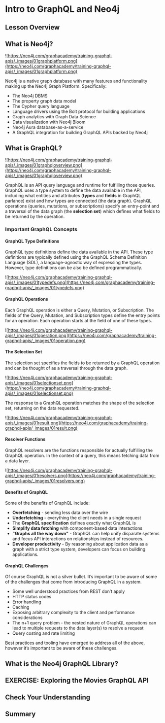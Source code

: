 # Intro to GraphQL and Neo4j

## Lesson Overview

## What is Neo4j?

![https://neo4j.com/graphacademy/training-graphql-apis/_images/01graphplatform.png](https://neo4j.com/graphacademy/training-graphql-apis/_images/01graphplatform.png)

Neo4j is a native graph database with many features and functionality making up the Neo4j Graph Platform. Specifically:

- The Neo4j DBMS
- The property graph data model
- The Cypher query language
- Language drivers using the Bolt protocol for building applications
- Graph analytics with Graph Data Science
- Data visualization with Neo4j Bloom
- Neo4j Aura database-as-a-service
- A GraphQL integration for building GraphQL APIs backed by Neo4j

## What is GraphQL?

![https://neo4j.com/graphacademy/training-graphql-apis/_images/01graphqloverview.png](https://neo4j.com/graphacademy/training-graphql-apis/_images/01graphqloverview.png)

GraphQL is an API query language and runtime for fulfilling those queries. GraphQL uses a type system to define the data available in the API, including what entities and attributes (**types** and **fields** in GraphQL parlance) exist and how types are connected (the data graph). GraphQL operations (queries, mutations, or subscriptions) specify an entry-point and a traversal of the data graph (the **selection set**) which defines what fields to be returned by the operation.

### Important GraphQL Concepts

#### GraphQL Type Definitions

GraphQL type definitions define the data available in the API. These type definitions are typically defined using the GraphQL Schema Definition Language (SDL), a language-agnostic way of expressing the types. However, type definitions can be also be defined programmatically.

![https://neo4j.com/graphacademy/training-graphql-apis/_images/01typedefs.png](https://neo4j.com/graphacademy/training-graphql-apis/_images/01typedefs.png)

#### GraphQL Operations

Each GraphQL operation is either a Query, Mutation, or Subscription. The fields of the Query, Mutation, and Subscription types define the entry points for an operation. Each operation starts at the field of one of these types.

![https://neo4j.com/graphacademy/training-graphql-apis/_images/01operation.png](https://neo4j.com/graphacademy/training-graphql-apis/_images/01operation.png)

#### The Selection Set

The selection set specifies the fields to be returned by a GraphQL operation and can be thought of as a traversal through the data graph.

![https://neo4j.com/graphacademy/training-graphql-apis/_images/01selectionset.png](https://neo4j.com/graphacademy/training-graphql-apis/_images/01selectionset.png)

The response to a GraphQL operation matches the shape of the selection set, returning on the data requested.

![https://neo4j.com/graphacademy/training-graphql-apis/_images/01result.png](https://neo4j.com/graphacademy/training-graphql-apis/_images/01result.png)

#### Resolver Functions

GraphQL resolvers are the functions responsible for actually fulfilling the GraphQL operation. In the context of a query, this means fetching data from a data layer.

![https://neo4j.com/graphacademy/training-graphql-apis/_images/01resolvers.png](https://neo4j.com/graphacademy/training-graphql-apis/_images/01resolvers.png)

#### Benefits of GraphQL

Some of the benefits of GraphQL include:

- **Overfetching** - sending less data over the wire
- **Underfetching** - everything the client needs in a single request
- The **GraphQL specification** defines exactly what GraphQL is
- **Simplify data fetching** with component-based data interactions
- **"Graphs all the way down"** - GraphQL can help unify disparate systems and focus API interactions on relationships instead of resources.
- **Developer productivity** - By reasoning about application data as a graph with a strict type system, developers can focus on building applications.

#### GraphQL Challenges

Of course GraphQL is not a silver bullet. It’s important to be aware of some of the challenges that come from introducing GraphQL in a system.

- Some well understood practices from REST don’t apply
- HTTP status codes
- Error handling
- Caching
- Exposing arbitrary complexity to the client and performance considerations
- The n+1 query problem - the nested nature of GraphQL operations can lead to multiple requests to the data layer(s) to resolve a request
- Query costing and rate limiting

Best practices and tooling have emerged to address all of the above, however it’s important to be aware of these challenges.

## What is the Neo4j GraphQL Library?

## EXERCISE: Exploring the Movies GraphQL API

## Check Your Understanding

## Summary
